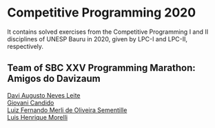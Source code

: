 # Competitive Programming 2020

It contains solved exercises from the Competitive Programming I and II disciplines of UNESP Bauru in 2020, given by LPC-I and LPC-II, respectively.

## Team of SBC XXV Programming Marathon: <br> Amigos do Davizaum
[Davi Augusto Neves Leite](https://github.com/davimedio01)<br/>
[Giovani Candido](https://github.com/giovcandido)<br/>
[Luiz Fernando Merli de Oliveira Sementille](https://github.com/luiz502)<br/>
[Luis Henrique Morelli](https://github.com/Xilsu)<br/>
